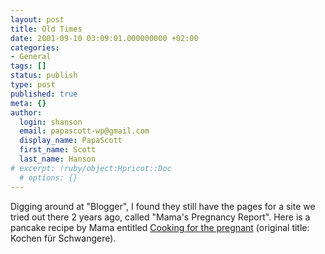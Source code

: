 ```yaml
---
layout: post
title: Old Times
date: 2001-09-10 03:09:01.000000000 +02:00
categories:
- General
tags: []
status: publish
type: post
published: true
meta: {}
author:
  login: shanson
  email: papascott-wp@gmail.com
  display_name: PapaScott
  first_name: Scott
  last_name: Hanson
# excerpt: !ruby/object:Hpricot::Doc
  # options: {}
---
```

<p>Digging around at "Blogger", I found they still have the pages for a site we tried out there 2 years ago, called "Mama's Pregnancy Report". Here is a pancake recipe by Mama entitled <a href="http://shanson.editthispage.com/stories/storyReader$715">Cooking for the pregnant</a> (original title: Kochen für Schwangere).</p>
